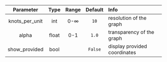 |   Parameter    | Type  |   Range    | Default | Info                         |
| :------------: | :---: | :--------: | :-----: | :--------------------------- |
| knots_per_unit |  int  | 0-$\infty$ |  `10`   | resolution of the graph      |
|     alpha      | float |    0-1     |  `1.0`  | transparency of the graph    |
| show_provided  | bool  |            | `False` | display provided coordinates |

